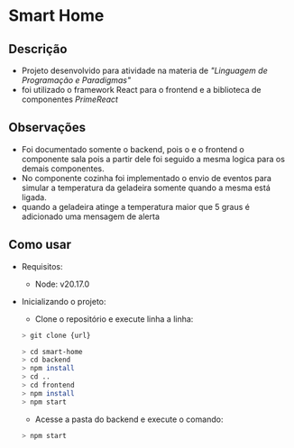 # Smart Home
## Descrição
- Projeto desenvolvido para atividade na materia de *"Linguagem de Programação e Paradigmas"*
- foi utilizado o framework React para o frontend e a biblioteca de componentes *PrimeReact*

## Observações
- Foi documentado somente o backend, pois o e o frontend o componente sala pois a partir dele foi seguido a mesma logica para os demais componentes.
- No componente cozinha foi implementado o envio de eventos para simular a temperatura da geladeira somente quando a mesma está ligada.
- quando a geladeira atinge a temperatura maior que 5 graus é adicionado uma mensagem de alerta

## Como usar
- Requisitos:
    - Node: v20.17.0

- Inicializando o projeto:
    - Clone o repositório e execute linha a linha:
    ```bash	
    > git clone {url}

    > cd smart-home
    > cd backend
    > npm install
    > cd ..
    > cd frontend
    > npm install
    > npm start
    ```
    - Acesse a pasta do backend e execute o comando:
    ```bash
    > npm start
    ```
